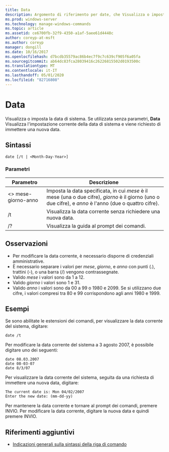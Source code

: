 ```yaml
---
title: Data
description: Argomento di riferimento per date, che Visualizza o imposta la data di sistema. Se utilizzata senza parametri,
ms.prod: windows-server
ms.technology: manage-windows-commands
ms.topic: article
ms.assetid: ce6700fb-32f9-4350-a1af-5aee61d4448c
author: coreyp-at-msft
ms.author: coreyp
manager: dongill
ms.date: 10/16/2017
ms.openlocfilehash: d7bcdb35579ac86b4ec7f9c7c639cf905f6a05fa
ms.sourcegitcommit: ab64dc83fca28039416c26226815502d0193500c
ms.translationtype: MT
ms.contentlocale: it-IT
ms.lasthandoff: 05/01/2020
ms.locfileid: "82716808"
---
```

# <a name="date"></a>Data

Visualizza o imposta la data di sistema. Se utilizzata senza parametri, **Data** Visualizza l'impostazione corrente della data di sistema e viene richiesto di immettere una nuova data.



## <a name="syntax"></a>Sintassi

```
date [/t | <Month-Day-Year>]
```

### <a name="parameters"></a>Parametri

|Parametro|Descrizione|
|---------|-----------|
|\<> mese-giorno-anno|Imposta la data specificata, in cui *mese* è il mese (una o due cifre), *giorno* è il giorno (uno o due cifre), e *anno* è l'anno (due o quattro cifre).|
|/t|Visualizza la data corrente senza richiedere una nuova data.|
|/?|Visualizza la guida al prompt dei comandi.|

## <a name="remarks"></a>Osservazioni

-   Per modificare la data corrente, è necessario disporre di credenziali amministrative.
-   È necessario separare i valori per *mese*, *giorno*, e *anno* con punti (.), trattini (-), o una barra (/) vengono contrassegnate.
-   Valido *mese* i valori sono da 1 a 12.
-   Valido *giorno* i valori sono 1 e 31.
-   Valido *anno* i valori sono da 00 a 99 o 1980 e 2099. Se si utilizzano due cifre, i valori compresi tra 80 e 99 corrispondono agli anni 1980 e 1999.

## <a name="examples"></a>Esempi

Se sono abilitate le estensioni dei comandi, per visualizzare la data corrente del sistema, digitare:
```
date /t
```
Per modificare la data corrente del sistema a 3 agosto 2007, è possibile digitare uno dei seguenti:
```
date 08.03.2007
date 08-03-07
date 8/3/07
```
Per visualizzare la data corrente del sistema, seguita da una richiesta di immettere una nuova data, digitare:
```
The current date is: Mon 04/02/2007
Enter the new date: (mm-dd-yy)
```
Per mantenere la data corrente e tornare al prompt dei comandi, premere INVIO. Per modificare la data corrente, digitare la nuova data e quindi premere INVIO.

## <a name="additional-references"></a>Riferimenti aggiuntivi

- [Indicazioni generali sulla sintassi della riga di comando](command-line-syntax-key.md)